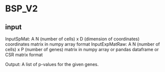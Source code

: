 # BSP_V2

## input
InputSpMat: A N (number of cells) x D (dimension of coordinates) coordinates matrix in numpy array format
InputExpMatRaw: A N (number of cells) x P (number of genes) matrix in numpy array or pandas dataframe or CSR matrix format

Output: A list of p-values for the given genes.
